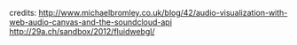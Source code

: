 credits:
http://www.michaelbromley.co.uk/blog/42/audio-visualization-with-web-audio-canvas-and-the-soundcloud-api
http://29a.ch/sandbox/2012/fluidwebgl/